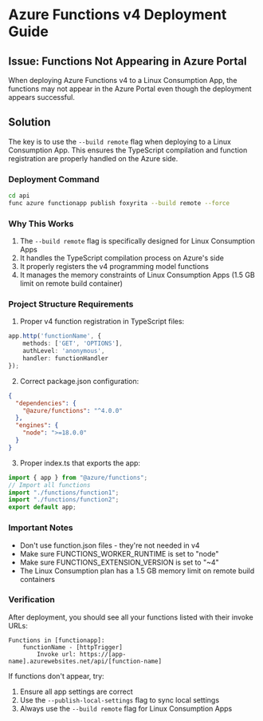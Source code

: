 # Azure Functions v4 Deployment Guide

## Issue: Functions Not Appearing in Azure Portal

When deploying Azure Functions v4 to a Linux Consumption App, the functions may not appear in the Azure Portal even though the deployment appears successful.

## Solution

The key is to use the `--build remote` flag when deploying to a Linux Consumption App. This ensures the TypeScript compilation and function registration are properly handled on the Azure side.

### Deployment Command
```bash
cd api
func azure functionapp publish foxyrita --build remote --force
```

### Why This Works
1. The `--build remote` flag is specifically designed for Linux Consumption Apps
2. It handles the TypeScript compilation process on Azure's side
3. It properly registers the v4 programming model functions
4. It manages the memory constraints of Linux Consumption Apps (1.5 GB limit on remote build container)

### Project Structure Requirements
1. Proper v4 function registration in TypeScript files:
```typescript
app.http('functionName', {
    methods: ['GET', 'OPTIONS'],
    authLevel: 'anonymous',
    handler: functionHandler
});
```

2. Correct package.json configuration:
```json
{
  "dependencies": {
    "@azure/functions": "^4.0.0"
  },
  "engines": {
    "node": ">=18.0.0"
  }
}
```

3. Proper index.ts that exports the app:
```typescript
import { app } from "@azure/functions";
// Import all functions
import "./functions/function1";
import "./functions/function2";
export default app;
```

### Important Notes
- Don't use function.json files - they're not needed in v4
- Make sure FUNCTIONS_WORKER_RUNTIME is set to "node"
- Make sure FUNCTIONS_EXTENSION_VERSION is set to "~4"
- The Linux Consumption plan has a 1.5 GB memory limit on remote build containers

### Verification
After deployment, you should see all your functions listed with their invoke URLs:
```
Functions in [functionapp]:
    functionName - [httpTrigger]
        Invoke url: https://[app-name].azurewebsites.net/api/[function-name]
```

If functions don't appear, try:
1. Ensure all app settings are correct
2. Use the `--publish-local-settings` flag to sync local settings
3. Always use the `--build remote` flag for Linux Consumption Apps
